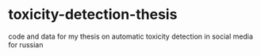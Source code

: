 # toxicity-detection-thesis
code and data for my thesis on automatic toxicity detection in social media for russian
